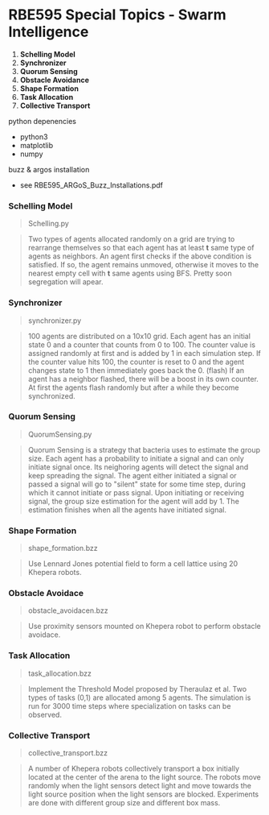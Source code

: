 # RBE595 Special Topics - Swarm Intelligence

1. **Schelling Model**
2. **Synchronizer**
3. **Quorum Sensing**
4. **Obstacle Avoidance**
5. **Shape Formation**
6. **Task Allocation**
7. **Collective Transport**

python depenencies
- python3
- matplotlib
- numpy
 
buzz & argos installation
- see RBE595_ARGoS_Buzz_Installations.pdf

### Schelling Model
> Schelling.py

> Two types of agents allocated randomly on a grid are trying to rearrange themselves so that each agent has at least **t** same type of agents as neighbors. An agent first checks if the above condition is satisfied. If so, the agent remains unmoved, otherwise it moves to the nearest empty cell with **t** same agents using BFS. Pretty soon segregation will apear.

### Synchronizer
> synchronizer.py

> 100 agents are distributed on a 10x10 grid. Each agent has an initial state 0 and a counter that counts from 0 to 100. The counter value is assigned randomly at first and is added by 1 in each simulation step. If the counter value hits 100, the counter is reset to 0 and the agent changes state to 1 then immediately goes back the 0. (flash) If an agent has a neighbor flashed, there will be a boost in its own counter. At first the agents flash randomly but after a while they become synchronized.

### Quorum Sensing
> QuorumSensing.py

> Quorum Sensing is a strategy that bacteria uses to estimate the group size. Each agent has a probability to initiate a signal and can only initiate signal once. Its neighoring agents will detect the signal and keep spreading the signal. The agent either initiated a signal or passed a signal will go to "silent" state for some time step, during which it cannot initiate or pass signal. Upon initiating or receiving signal, the group size estimation for the agent will add by 1. The estimation finishes when all the agents have initiated signal.

### Shape Formation
> shape_formation.bzz

> Use Lennard Jones potential field to form a cell lattice using 20 Khepera robots.

### Obstacle Avoidace
> obstacle_avoidacen.bzz

> Use proximity sensors mounted on Khepera robot to perform obstacle avoidace.

### Task Allocation
> task_allocation.bzz

> Implement the Threshold Model proposed by Theraulaz et al. Two types of tasks (0,1) are allocated among 5 agents. The simulation is run for 3000 time steps where specialization on tasks can be observed.

### Collective Transport
> collective_transport.bzz

> A number of Khepera robots collectively transport a box initially located at the center of the arena to the light source. The robots move randomly when the light sensors detect light and move towards the light source position when the light sensors are blocked. Experiments are done with different group size and different box mass.
